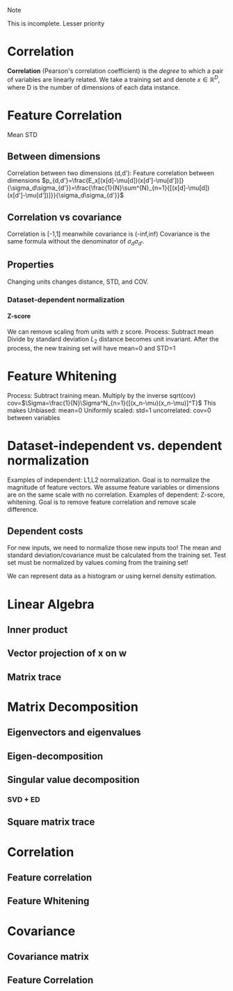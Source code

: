 >[!NOTE]
> This is incomplete. Lesser priority
# Correlation
**Correlation** (Pearson's correlation coefficient) is the *degree* to which a pair of variables are linearly related. We take a training set and denote $x\in \mathbb{R}^D$, where D is the number of dimensions of each data instance. 
# Feature Correlation

Mean
STD
## Between dimensions
Correlation between two dimensions (d,d'):
Feature correlation between dimensions
$p_{d,d'}=\frac{E_x[(x[d]-\mu[d])(x[d']-\mu[d'])]}{\sigma_d\sigma_{d'}}=\frac{\frac{1}{N}\sum^{N}_{n=1}{[(x[d]-\mu[d])(x[d']-\mu[d'])]}}{\sigma_d\sigma_{d'}}$
## Correlation vs covariance
Correlation is [-1,1] meanwhile covariance is (-inf,inf)
Covariance is the same formula without the denominator of $\sigma_d\sigma_{d'}$. 
## Properties

Changing units changes distance, STD, and COV. 
### Dataset-dependent normalization

#### Z-score
We can remove scaling from units with z score. Process:
Subtract mean
Divide by standard deviation
$L_2$ distance becomes unit invariant.
After the process, the new training set will have mean=0 and STD=1
# Feature Whitening
Process:
Subtract training mean. 
Multiply by the inverse sqrt(cov)
cov=$\Sigma=\frac{1}{N}\Sigma^N_{n=1}{[(x_n-\mu)(x_n-\mu)]^T}$
This makes
Unbiased: mean=0
Uniformly scaled: std=1
uncorrelated: cov=0 between variables
# Dataset-independent vs. dependent normalization
Examples of independent: L1,L2 normalization. Goal is to normalize the magnitude of feature vectors. We assume feature variables or dimensions are on the same scale with no correlation. 
Examples of dependent: Z-score, whitening. Goal is to remove feature correlation and remove scale difference. 
## Dependent costs
For new inputs, we need to normalize those new inputs too! The mean and standard deviation/covariance must be calculated from the training set. Test set must be normalized by values coming from the training set!

We can represent data as a histogram or using kernel density estimation. 
# Linear Algebra

## Inner product

## Vector projection of x on w

## Matrix trace

# Matrix Decomposition

##  Eigenvectors and eigenvalues

## Eigen-decomposition

## Singular value decomposition

###  SVD + ED

## Square matrix trace

# Correlation

## Feature correlation

## Feature Whitening

# Covariance

## Covariance matrix

## Feature Correlation